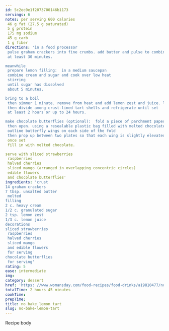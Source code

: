 ```yaml
---
id: 5c2ec0e1f2073700146b1173
servings: 6
notes: per serving 600 calories
 46 g fat (27.5 g saturated)
 5 g protein
 175 mg sodium
 45 g carb
 1 g fiber
directions: 'in a food processor
 pulse graham crackers into fine crumbs. add butter and pulse to combine. divide mixture among six 4-inch tart pans with removable bottoms; press evenly on bottoms and up sides. refrigerate until firm
 at least 30 minutes.

meanwhile
 prepare lemon filling:  in a medium saucepan
 combine cream and sugar and cook over low heat
 stirring
 until sugar has dissolved
 about 5 minutes.

bring to a boil
 then simmer 1 minute. remove from heat and add lemon zest and juice. let cool 20 minutes
 then divide among crust-lined tart shells and refrigerate until set
 at least 2 hours or up to 24 hours.

make chocolate butterflies (optional):  fold a piece of parchment paper in half
 then open. using a resealable plastic bag filled with melted chocolate
 outline butterfly wings on each side of the fold
 then prop up between two plates so that each wing is slightly elevated and the paper isn't completely flat; let set. if desired
 once set
 fill in with melted chocolate.

serve with sliced strawberries
 raspberries
 halved cherries
 sliced mango (arranged in overlapping concentric circles)
 edible flowers
 and chocolate butterflies'
ingredients: 'crust
14 graham crackers
7 tbsp. unsalted butter
 melted
filling
2 c. heavy cream
1/2 c. granulated sugar
2 tsp. lemon zest
1/3 c. lemon juice
decorations
sliced strawberries
 raspberries
 halved cherries
 sliced mango
 and edible flowers
 for serving
chocolate butterflies
 for serving'
rating: 5
ease: intermediate
img:
category: dessert
href: 'https: //www.womansday.com/food-recipes/food-drinks/a19810477/no-bake-lemon-tarts-recipe/'
totalTime: 2 hours 45 minutes
cookTime:
prepTime:
title: no bake lemon tart
slug: no-bake-lemon-tart
---
```

Recipe body